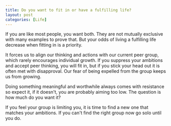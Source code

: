 ```yaml
---
title: Do you want to fit in or have a fulfilling life?
layout: post
categories: [Life]
---
```


If you are like most people, you want both. They are not mutually exclusive with many examples to prove that. But your odds of living a fulfilling life decrease when fitting in is a priority. 

It forces us to align our thinking and actions with our current peer group, which rarely encourages individual growth. If you suppress your ambitions and accept peer thinking, you will fit in, but if you stick your head out it is often met with disapproval. Our fear of being expelled from the group keeps us from growing.

Doing something meaningful and worthwhile always comes with resistance so expect it, if it doesn't, you are probably aiming too low. The question is how much do you want it?

If you feel your group is limiting you, it is time to find a new one that matches your ambitions. If you can't find the right group now go solo until you do.